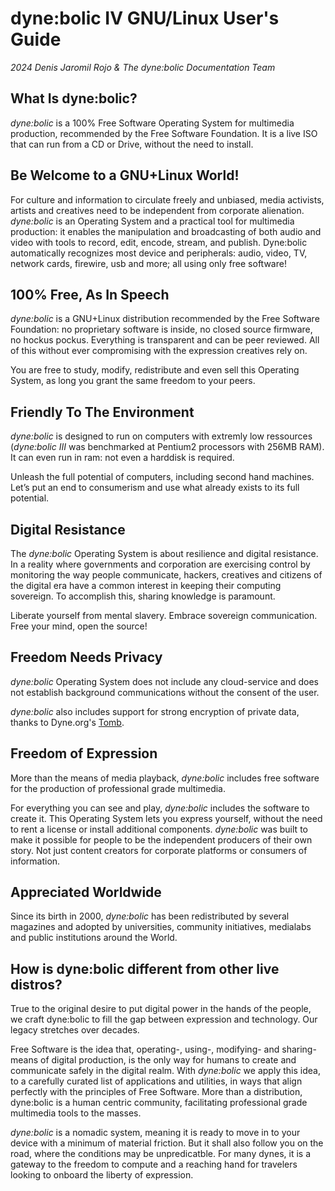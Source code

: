 # dyne:bolic IV GNU/Linux User's Guide

*2024 Denis Jaromil Rojo & The dyne:bolic Documentation Team*


<!-- **Note**: This is a (very) preliminary, and very WIP outline for a potential -->
<!-- future manual for *dyne:bolic* IV. It roughly follows the outline of the -->
<!-- DBII manual. It will be fleshed out and completed by the DB team once -->
<!-- all pieces have fallen in place. -->

## What Is dyne:bolic?

*dyne:bolic* is a 100% Free Software Operating System for multimedia production, recommended by the Free Software Foundation. It is a live ISO that can run from a CD or Drive, without the need to install.

## Be Welcome to a GNU+Linux World!

For culture and information to circulate freely and unbiased, media activists, artists and creatives need to be independent from corporate alienation. *dyne:bolic* is an Operating System and a practical tool for multimedia production: it enables the manipulation and broadcasting of both audio and video with tools to record, edit, encode, stream, and publish. Dyne:bolic automatically recognizes most device and peripherals: audio, video, TV, network cards, firewire, usb and more; all using only free software!

## 100% Free, As In Speech

*dyne:bolic* is a GNU+Linux distribution recommended by the Free Software Foundation: no proprietary software is inside, no closed source firmware, no hockus pockus. Everything is transparent and can be peer reviewed. All of this without ever compromising with the expression creatives rely on.

You are free to study, modify, redistribute and even sell this Operating System, as long you grant the same freedom to your peers.

## Friendly To The Environment

*dyne:bolic* is designed to run on computers with extremly low ressources (*dyne:bolic III* was benchmarked at Pentium2 processors with 256MB RAM). It can even run in ram: not even a harddisk is required.

Unleash the full potential of computers, including second hand machines. Let’s put an end to consumerism and use what already exists to its full potential.

## Digital Resistance

The *dyne:bolic* Operating System is about resilience and digital resistance. In a reality where governments and corporation are exercising control by monitoring the way people communicate, hackers, creatives and citizens of the digital era have a common interest in keeping their computing sovereign. To accomplish this, sharing knowledge is paramount.

Liberate yourself from mental slavery. Embrace sovereign communication. Free your mind, open the source!

## Freedom Needs Privacy

*dyne:bolic* Operating System does not include any cloud-service and does not establish background communications without the consent of the user.

*dyne:bolic* also includes support for strong encryption of private data, thanks to Dyne.org's [Tomb](https://dyne.org/software/tomb).

## Freedom of Expression

More than the means of media playback, *dyne:bolic* includes free software for the production of professional grade multimedia.

For everything you can see and play, *dyne:bolic* includes the software to create it. This Operating System lets you express yourself, without the need to rent a license or install additional components.  *dyne:bolic* was built to make it possible for people to be the independent producers of their own story. Not just content creators for corporate platforms or consumers of information.

## Appreciated Worldwide

Since its birth in 2000, *dyne:bolic* has been redistributed by several magazines and adopted by universities, community initiatives, medialabs and public institutions around the World.

## How is dyne:bolic different from other live distros?

True to the original desire to put digital power in the hands of the people, we craft dyne:bolic to fill the gap between expression and technology. Our legacy stretches over decades.

Free Software is the idea that, operating-, using-, modifying- and sharing- means of digital production, is the only way for humans to create and communicate safely in the digital realm. With *dyne:bolic* we apply this idea, to a carefully curated list of applications and utilities, in ways that align perfectly with the principles of Free Software. More than a distribution, dyne:bolic is a human centric community, facilitating professional grade multimedia tools to the masses.

*dyne:bolic* is a nomadic system, meaning it is ready to move in to your device with a minimum of material friction. But it shall also follow you on the road, where the conditions may be unpredicatble. For many dynes, it is a gateway to the freedom to compute and a reaching hand for travelers looking to onboard the liberty of expression.
